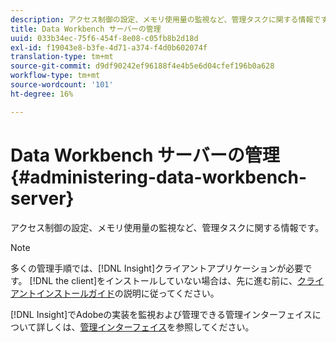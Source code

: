 ```yaml
---
description: アクセス制御の設定、メモリ使用量の監視など、管理タスクに関する情報です。
title: Data Workbench サーバーの管理
uuid: 033b34ec-75f6-454f-8e08-c05fb8b2d18d
exl-id: f19043e8-b3fe-4d71-a374-f4d0b602074f
translation-type: tm+mt
source-git-commit: d9df90242ef96188f4e4b5e6d04cfef196b0a628
workflow-type: tm+mt
source-wordcount: '101'
ht-degree: 16%

---
```


# Data Workbench サーバーの管理{#administering-data-workbench-server}

アクセス制御の設定、メモリ使用量の監視など、管理タスクに関する情報です。

>[!NOTE]
>
>多くの管理手順では、[!DNL Insight]クライアントアプリケーションが必要です。 [!DNL the client]をインストールしていない場合は、先に進む前に、[クライアントインストールガイド](https://docs.adobe.com/content/help/ja-JP/data-workbench/using/install/c-data-workbench-client-install.html)の説明に従ってください。

[!DNL Insight]でAdobeの実装を監視および管理できる管理インターフェイスについて詳しくは、[管理インターフェイス](https://docs.adobe.com/content/help/en/data-workbench/using/client/t-open-ins.html#Administrative_Interfaces)を参照してください。
